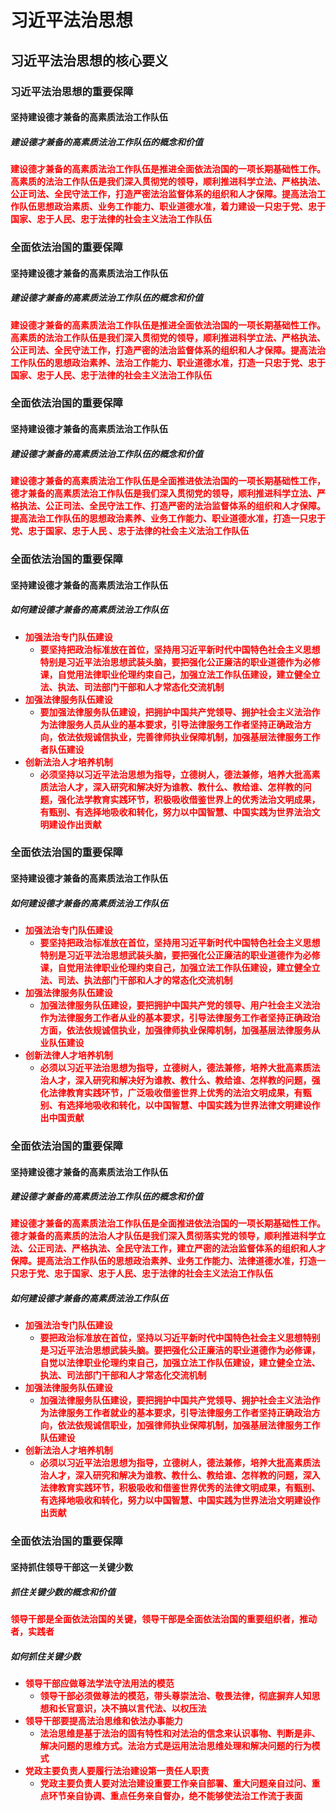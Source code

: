 # 习近平法治思想

## 习近平法治思想的核心要义

### 习近平法治思想的重要保障

#### 坚持建设德才兼备的高素质法治工作队伍

##### 建设德才兼备的高素质法治工作队伍的概念和价值

<strong style="color: red;">建设德才兼备的高素质法治工作队伍是推进全面依法治国的一项长期基础性工作。高素质的法治工作队伍是我们深入贯彻党的领导，顺利推进科学立法、严格执法、公正司法、全民守法工作，打造严密法治监督体系的组织和人才保障。提高法治工作队伍思想政治素质、业务工作能力、职业道德水准，着力建设一只忠于党、忠于国家、忠于人民、忠于法律的社会主义法治工作队伍</strong>

### 全面依法治国的重要保障

#### 坚持建设德才兼备的高素质法治工作队伍

##### 建设德才兼备的高素质法治工作队伍的概念和价值

<strong style="color: red;">建设德才兼备的高素质法治工作队伍是推进全面依法治国的一项长期基础性工作。高素质的法治工作队伍是我们深入贯彻党的领导，顺利推进科学立法、严格执法、公正司法、全民守法工作，打造严密的法治监督体系的组织和人才保障。提高法治工作队伍的思想政治素养、法治工作能力、职业道德水准，打造一只忠于党、忠于国家、忠于人民、忠于法律的社会主义法治工作队伍</strong>

### 全面依法治国的重要保障

#### 坚持建设德才兼备的高素质法治工作队伍

##### 建设德才兼备的高素质法治工作队伍的概念和价值

<strong style="color: red;">建设德才兼备的高素质法治工作队伍是全面推进依法治国的一项长期基础性工作，德才兼备的高素质法治工作队伍是我们深入贯彻党的领导，顺利推进科学立法、严格执法、公正司法、全民守法工作、打造严密的法治监督体系的组织和人才保障。提高法治工作队伍的思想政治素养、业务工作能力、职业道德水准，打造一只忠于党、忠于国家、忠于人民 、忠于法律的社会主义法治工作队伍</strong>

### 全面依法治国的重要保障

#### 坚持建设德才兼备的高素质法治工作队伍

##### 如何建设德才兼备的高素质法治工作队伍

- <strong style="color: red;">加强法治专门队伍建设</strong>
  - <strong style="color: red;">要坚持把政治标准放在首位，坚持用习近平新时代中国特色社会主义思想特别是习近平法治思想武装头脑，要把强化公正廉洁的职业道德作为必修课，自觉用法律职业伦理约束自己，加强立法工作队伍建设，建立健全立法、执法、司法部门干部和人才常态化交流机制</strong>
- <strong style="color: red;">加强法律服务队伍建设</strong>
  - <strong style="color: red;">要加强法律服务队伍建设，把拥护中国共产党领导、拥护社会主义法治作为法律服务人员从业的基本要求，引导法律服务工作者坚持正确政治方向，依法依规诚信执业，完善律师执业保障机制，加强基层法律服务工作者队伍建设</strong>
- <strong style="color: red;">创新法治人才培养机制</strong>
  - <strong style="color: red;">必须坚持以习近平法治思想为指导，立德树人，德法兼修，培养大批高素质法治人才，深入研究和解决好为谁教、教什么、教给谁、怎样教的问题，强化法学教育实践环节，积极吸收借鉴世界上的优秀法治文明成果，有甄别、有选择地吸收和转化，努力以中国智慧、中国实践为世界法治文明建设作出贡献</strong>

### 全面依法治国的重要保障

#### 坚持建设德才兼备的高素质法治工作队伍

##### 如何建设德才兼备的高素质法治工作队伍

- <strong style="color: red;">加强法治专门队伍建设</strong>
  - <strong style="color: red;">要坚持把政治标准放在首位，坚持用习近平新时代中国特色社会主义思想特别是习近平法治思想武装头脑，要把强化公正廉洁的职业道德作为必修课，自觉用法律职业伦理约束自己，加强立法工作队伍建设，建立健全立法、司法、执法部门干部和人才的常态化交流机制</strong>
- <strong style="color: red;">加强法律服务队伍建设</strong>
  - <strong style="color: red;">加强法律服务队伍建设，要把拥护中国共产党的领导、用户社会主义法治作为法律服务工作者从业的基本要求，引导法律服务工作者坚持正确政治方面，依法依规诚信执业，加强律师执业保障机制，加强基层法律服务从业队伍建设</strong>
- <strong style="color: red;">创新法律人才培养机制</strong>
  - <strong style="color: red;">必须以习近平法治思想为指导，立德树人，德法兼修，培养大批高素质法治人才，深入研究和解决好为谁教、教什么、教给谁、怎样教的问题，强化法律教育实践环节，广泛吸收借鉴世界上优秀的法治文明成果，有甄别、有选择地吸收和转化，以中国智慧、中国实践为世界法律文明建设作出中国贡献</strong>

### 全面依法治国的重要保障

#### 坚持建设德才兼备的高素质法治工作队伍

##### 建设德才兼备的高素质法治工作队伍的概念和价值

<strong style="color: red;">建设德才兼备的高素质法治工作队伍是全面推进依法治国的一项长期基础性工作。德才兼备的高素质的法治人才队伍是我们深入贯彻落实党的领导，顺利推进科学立法、公正司法、严格执法、全民守法工作，建立严密的法治监督体系的组织和人才保障。提高法治工作队伍的思想政治素养、业务工作能力、法律道德水准，打造一只忠于党、忠于国家、忠于人民、忠于法律的社会主义法治工作队伍</strong>

##### 如何建设德才兼备的高素质法治工作队伍

- <strong style="color: red;">加强法治专门队伍建设</strong>
  - <strong style="color: red;">要把政治标准放在首位，坚持以习近平新时代中国特色社会主义思想特别是习近平法治思想武装头脑。要把强化公正廉洁的职业道德作为必修课，自觉以法律职业伦理约束自己，加强立法工作队伍建设，建立健全立法、执法、司法部门干部和人才常态化交流机制</strong>
- <strong style="color: red;">加强法律服务队伍建设</strong>
  - <strong style="color: red;">加强法律服务队伍建设，要把拥护中国共产党领导、拥护社会主义法治作为法律服务工作者就业的基本要求，引导法律服务工作者坚持正确政治方向，依法依规诚信职业，加强律师执业保障机制，加强基层法律服务工作队伍建设</strong>
- <strong style="color: red;">创新法治人才培养机制</strong>
  - <strong style="color: red;">必须以习近平法治思想为指导，立德树人，德法兼修，培养大批高素质法治人才，深入研究和解决为谁教、教什么、教给谁、怎样教的问题，深入法律教育实践环节，积极吸收和借鉴世界优秀的法律文明成果，有甄别、有选择地吸收和转化，努力以中国智慧、中国实践为世界法治文明建设作出贡献</strong>

### 全面依法治国的重要保障

#### 坚持抓住领导干部这一关键少数

##### 抓住关键少数的概念和价值

<strong style="color: red;">领导干部是全面依法治国的关键，领导干部是全面依法治国的重要组织者，推动者，实践者</strong>

##### 如何抓住关键少数

- <strong style="color: red;">领导干部应做尊法学法守法用法的模范</strong>
  - <strong style="color: red;">领导干部必须做尊法的模范，带头尊崇法治、敬畏法律，彻底摒弃人知思想和长官意识，决不搞以言代法、以权压法</strong>
- <strong style="color: red;">领导干部要提高法治思维和依法办事能力</strong>
  - <strong style="color: red;">法治思维是基于法治的固有特性和对法治的信念来认识事物、判断是非、解决问题的思维方式。法治方式是运用法治思维处理和解决问题的行为模式</strong>
- <strong style="color: red;">党政主要负责人要履行法治建设第一责任人职责</strong>
  - <strong style="color: red;">党政主要负责人要对法治建设重要工作亲自部署、重大问题亲自过问、重点环节亲自协调、重点任务亲自督办，绝不能够使法治工作流于表面</strong>